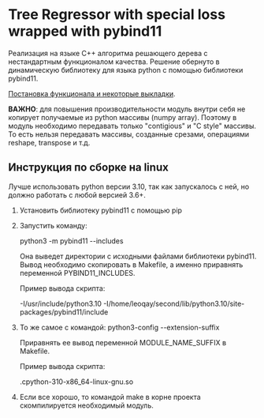 # Tree Regressor with special loss wrapped with pybind11

Реализация на языке C++ алгоритма решающего дерева с нестандартным функционалом качества.
Решение обернуто в динамическую библиотеку для языка python с помощью библиотеки pybind11.

[Постановка функционала и некоторые выкладки](forms.pdf).

__ВАЖНО__: для повышения производительности модуль внутри себя не копирует получаемые из python массивы (numpy array).
Поэтому в модуль необходимо передавать только "contigious" и "C style" массивы. То есть нельзя передавать массивы, созданные срезами, операциями reshape, transpose и т.д.

## Инструкция по сборке на linux

Лучше использовать python версии 3.10, так как запускалось с ней, но должно работать с любой версией 3.6+.

1. Установить библиотеку pybind11 с помощью pip
2. Запустить команду:
   
    python3 -m pybind11 --includes
   
    Она выведет директории с исходными файлами библиотеки pybind11.
    Вывод необходимо скопировать в Makefile, а именно приравнять переменной PYBIND11_INCLUDES.

    Пример вывода скрипта:

    -I/usr/include/python3.10 -I/home/leoqay/second/lib/python3.10/site-packages/pybind11/include

3. То же самое с командой:
    python3-config --extension-suffix

    Приравнять ее вывод переменной MODULE_NAME_SUFFIX в Makefile.

    Пример вывода скрипта:

    .cpython-310-x86_64-linux-gnu.so

4. Если все хорошо, то командой make в корне проекта скомпилируется необходимый модуль.

